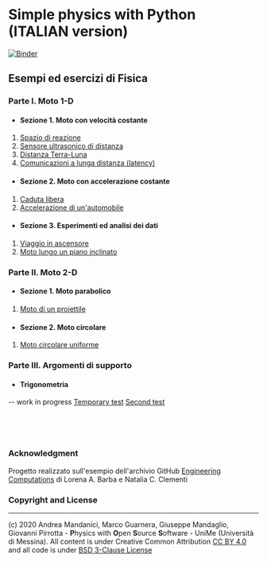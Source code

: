 # Simple physics with Python  (ITALIAN version)

[![Binder](https://mybinder.org/badge_logo.svg)](https://mybinder.org/v2/gh/POSS-UniMe/simple-physics-with-Python/master)


## Esempi ed esercizi di Fisica

### Parte I. Moto 1-D
* #### Sezione 1. Moto con velocità costante
1. [Spazio di reazione](/notebook/1-1-1-SpazioReazione.ipynb)
2. [Sensore ultrasonico di distanza](/notebook/1-1-2-SensoreDistanza.ipynb)
3. [Distanza Terra-Luna](/notebook/1-1-3-DistanzaTerraLunaVer2.ipynb)
4. [Comunicazioni a lunga distanza (latency)](notebook/1-1-4-ComunicazioniLungaDistanza.ipynb)

* #### Sezione 2. Moto con accelerazione costante
1. [Caduta libera](/notebook/1-2-1-CadutaLibera.ipynb)
2. [Accelerazione di un'automobile](/notebook/1-2-2-AccelerazioneAutomobile.ipynb)
* #### Sezione 3. Esperimenti ed analisi dei dati
1. [Viaggio in ascensore](/notebook/1-3-1-ViaggioInAscensoreVer001.ipynb)
2. [Moto lungo un piano inclinato](/notebook/1-3-2-PianoInclinato.ipynb)
### Parte II. Moto 2-D
* #### Sezione 1. Moto parabolico
1. [Moto di un proiettile](/notebook/2-1-1-MotoProiettileVer02.ipynb)
* #### Sezione 2. Moto circolare
1. [Moto circolare uniforme](/notebook/2-2-1-MotoCircolareUniforme.ipynb)
### Parte III. Argomenti di supporto
* #### Trigonometria

-- work in progress
[Temporary test](https://nbviewer.jupyter.org/github/engineersCode/EngComp1_offtheground/blob/master/notebooks_en/1_Interacting_with_Python.ipynb)
[Second test](https://nbviewer.jupyter.org/github/POSS-UniMe/simple-physics-with-Python/blob/master/notebook/1-1-1-SpazioReazione.ipynb)

&nbsp;

&nbsp;

### Acknowledgment
Progetto realizzato sull'esempio dell'archivio GitHub [Engineering Computations](https://github.com/engineersCode/EngComp)
di Lorena A. Barba e Natalia C. Clementi

### Copyright and License
--------------------------
(c) 2020 Andrea Mandanici, Marco Guarnera, Giuseppe Mandaglio, Giovanni Pirrotta - **P**hysics with **O**pen **S**ource **S**oftware - UniMe (Università di Messina). All content is under Creative Common Attribution  <a rel="license" href="https://creativecommons.org/licenses/by/4.0">CC BY 4.0<a/> 
 and all code is under [BSD 3-Clause License](https://opensource.org/licenses/BSD-3-Clause)
